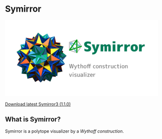 # Symirror
![symirror3: Wythoff construction visualizer](./docs/loho.png)

[Download latest Symirror3 (1.1.0)](https://github.com/mino-ri/Symirror/releases/download/v1.1.0/Symirror3_1_1_0.zip)

## What is Symirror?

Symirror is a polytope visualizer by a *Wythoff construction*.
